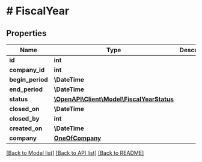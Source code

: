 # # FiscalYear

## Properties

Name | Type | Description | Notes
------------ | ------------- | ------------- | -------------
**id** | **int** |  | [optional]
**company_id** | **int** |  | [optional]
**begin_period** | **\DateTime** |  | [optional]
**end_period** | **\DateTime** |  | [optional]
**status** | [**\OpenAPI\Client\Model\FiscalYearStatus**](FiscalYearStatus.md) |  | [optional]
**closed_on** | **\DateTime** |  | [optional]
**closed_by** | **int** |  | [optional]
**created_on** | **\DateTime** |  | [optional]
**company** | [**OneOfCompany**](OneOfCompany.md) |  | [optional]

[[Back to Model list]](../../README.md#models) [[Back to API list]](../../README.md#endpoints) [[Back to README]](../../README.md)
